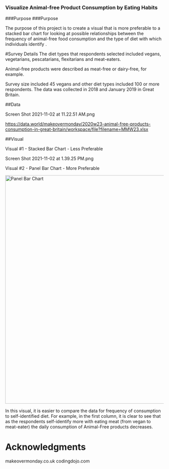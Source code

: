 ### Visualize Animal-free Product Consumption by Eating Habits
###Purpose
###Purpose

The purpose of this project is to create a visual that is more preferable to a stacked bar chart for looking at possible relationships between the frequency of animal-free food consumption and the type of diet with which individuals identify .   

#Survey Details
The diet types that respondents selected included vegans, vegetarians, pescatarians, flexitarians and meat-eaters. 

Animal-free products were described as meat-free or dairy-free, for example. 

Survey size included 45 vegans and other diet types included 100 or more respondents.  The data was collected in 2018 and January 2019 in Great Britain. 

##Data

Screen Shot 2021-11-02 at 11.22.51 AM.png

https://data.world/makeovermonday/2020w23-animal-free-products-consumption-in-great-britain/workspace/file?filename=MMW23.xlsx

##Visual

Visual #1 - Stacked Bar Chart - Less Preferable

Screen Shot 2021-11-02 at 1.39.25 PM.png

Visual #2 - Panel Bar Chart - More Preferable 

<img width="727" alt="Panel Bar Chart" src="https://user-images.githubusercontent.com/62402303/139930805-1d09dddf-324f-4826-b24f-ce9f78751399.png">

In this visual, it is easier to compare the data for frequency of consumption to self-identified diet.  For example, in the first column, it is clear to see that as the respondents self-identify more with eating meat (from vegan to meat-eater) the daily consumption of Animal-Free products decreases.

# Acknowledgments
makeovermonday.co.uk
codingdojo.com
